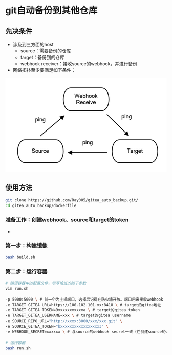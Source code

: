 # git自动备份到其他仓库

## 先决条件

* 涉及到三方面的host
    * source：需要备份的仓库
    * target：备份到的仓库
    * webhook receiver：接收source的webhook，并进行备份
* 网络拓扑至少要满足如下条件：

![alt text](<img/show.png>)

## 使用方法

``` bash
git clone https://github.com/Ray005/gitea_auto_backup.git/
cd gitea_auto_backup/dockerfile
```

### 准备工作：创建webhook、source和target的token

* 

### 第一步：构建镜像

``` bash
bash build.sh
```

### 第二步：运行容器

``` bash
# 编辑容器中的配置文件，填写恰当的如下参数
vim run.sh

-p 5000:5000 \ # 前一个为主机端口，选择后记得在防火墙开放。端口用来接收webhook
-e TARGET_GITEA_URL=https://100.102.101.xx:8418 \ # target的gitea地址
-e TARGET_GITEA_TOKEN=9xxxxxxxxxxxa \ # target的gitea token
-e TARGET_GITEA_USERNAME=xxx \ # target的gitea username
-e SOURCE_REPO_URL="http://xxxx:3000/xxx/xxx.git" \ 
-e SOURCE_GITEA_TOKEN="bxxxxxxxxxxxxxxxxx3" \ 
-e WEBHOOK_SECRET=xxxxxx \ # 与source的webhook secret一致（在创建source的webhook时设置）

# 运行容器
bash run.sh
```

